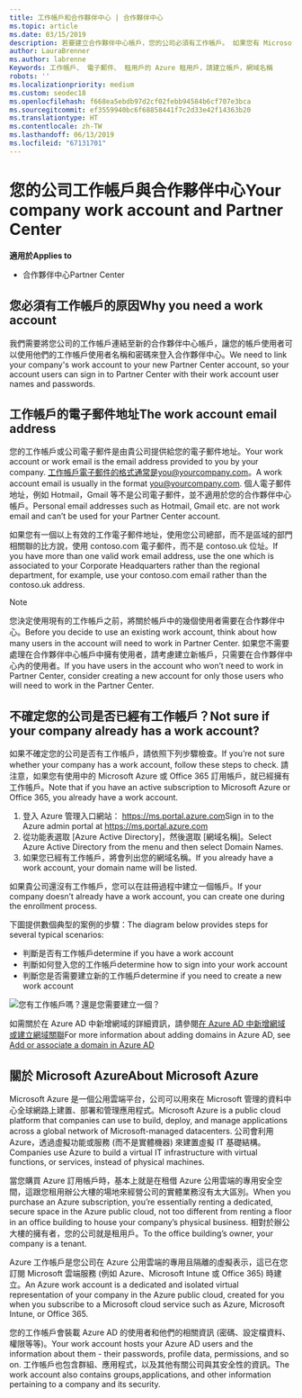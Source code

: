 ```yaml
---
title: 工作帳戶和合作夥伴中心 | 合作夥伴中心
ms.topic: article
ms.date: 03/15/2019
description: 若要建立合作夥伴中心帳戶，您的公司必須有工作帳戶。 如果您有 Microsoft Azure 或 Office 365 的作用中訂用帳戶，您已經有工作帳戶。
author: LauraBrenner
ms.author: labrenne
Keywords: 工作帳戶、 電子郵件、 租用戶的 Azure 租用戶，請建立帳戶，網域名稱
robots: ''
ms.localizationpriority: medium
ms.custom: seodec18
ms.openlocfilehash: f668ea5ebdb97d2cf02febb94584b6cf707e3bca
ms.sourcegitcommit: ef3559940bc6f68858441f7c2d33e42f14363b20
ms.translationtype: HT
ms.contentlocale: zh-TW
ms.lasthandoff: 06/13/2019
ms.locfileid: "67131701"
---
```

# <a name="your-company-work-account-and-partner-center"></a><span data-ttu-id="98121-105">您的公司工作帳戶與合作夥伴中心</span><span class="sxs-lookup"><span data-stu-id="98121-105">Your company work account and Partner Center</span></span>  

<span data-ttu-id="98121-106">**適用於**</span><span class="sxs-lookup"><span data-stu-id="98121-106">**Applies to**</span></span>

-  <span data-ttu-id="98121-107">合作夥伴中心</span><span class="sxs-lookup"><span data-stu-id="98121-107">Partner Center</span></span>

## <a name="why-you-need-a-work-account"></a><span data-ttu-id="98121-108">您必須有工作帳戶的原因</span><span class="sxs-lookup"><span data-stu-id="98121-108">Why you need a work account</span></span>

<span data-ttu-id="98121-109">我們需要將您公司的工作帳戶連結至新的合作夥伴中心帳戶，讓您的帳戶使用者可以使用他們的工作帳戶使用者名稱和密碼來登入合作夥伴中心。</span><span class="sxs-lookup"><span data-stu-id="98121-109">We need to link your company's work account to your new Partner Center account, so your account users can sign in to Partner Center with their work account user names and passwords.</span></span>

## <a name="the-work-account-email-address"></a><span data-ttu-id="98121-110">工作帳戶的電子郵件地址</span><span class="sxs-lookup"><span data-stu-id="98121-110">The work account email address</span></span>

<span data-ttu-id="98121-111">您的工作帳戶或公司電子郵件是由貴公司提供給您的電子郵件地址。</span><span class="sxs-lookup"><span data-stu-id="98121-111">Your work account or work email is the email address provided to you by your company.</span></span> <span data-ttu-id="98121-112">工作帳戶電子郵件的格式通常是you@yourcompany.com。</span><span class="sxs-lookup"><span data-stu-id="98121-112">A work account email is usually in the format you@yourcompany.com.</span></span> <span data-ttu-id="98121-113">個人電子郵件地址，例如 Hotmail，Gmail 等不是公司電子郵件，並不適用於您的合作夥伴中心帳戶。</span><span class="sxs-lookup"><span data-stu-id="98121-113">Personal email addresses such as Hotmail, Gmail etc. are not work email and can’t be used for your Partner Center account.</span></span> 

<span data-ttu-id="98121-114">如果您有一個以上有效的工作電子郵件地址，使用您公司總部，而不是區域的部門相關聯的比方說，使用 contoso.com 電子郵件，而不是 contoso.uk 位址。</span><span class="sxs-lookup"><span data-stu-id="98121-114">If you have more than one valid work email address, use the one which is associated to your Corporate Headquarters rather than the regional department, for example, use your contoso.com email rather than the contoso.uk address.</span></span>

> [!NOTE]  
>  <span data-ttu-id="98121-115">您決定使用現有的工作帳戶之前，將關於帳戶中的幾個使用者需要在合作夥伴中心。</span><span class="sxs-lookup"><span data-stu-id="98121-115">Before you decide to use an existing work account, think about how many users in the account will need to work in Partner Center.</span></span> <span data-ttu-id="98121-116">如果您不需要處理在合作夥伴中心帳戶中擁有使用者，請考慮建立新帳戶，只需要在合作夥伴中心內的使用者。</span><span class="sxs-lookup"><span data-stu-id="98121-116">If you have users in the account who won’t need to work in Partner Center, consider creating a new account for only those users who will need to work in the Partner Center.</span></span>


## <a name="not-sure-if-your-company-already-has-a-work-account"></a><span data-ttu-id="98121-117">不確定您的公司是否已經有工作帳戶？</span><span class="sxs-lookup"><span data-stu-id="98121-117">Not sure if your company already has a work account?</span></span>

<span data-ttu-id="98121-118">如果不確定您的公司是否有工作帳戶，請依照下列步驟檢查。</span><span class="sxs-lookup"><span data-stu-id="98121-118">If you’re not sure whether your company has a work account, follow these steps to check.</span></span> <span data-ttu-id="98121-119">請注意，如果您有使用中的 Microsoft Azure 或 Office 365 訂用帳戶，就已經擁有工作帳戶。</span><span class="sxs-lookup"><span data-stu-id="98121-119">Note that if you have an active subscription to Microsoft Azure or Office 365, you already have a work account.</span></span>

1.  <span data-ttu-id="98121-120">登入 Azure 管理入口網站： https://ms.portal.azure.com</span><span class="sxs-lookup"><span data-stu-id="98121-120">Sign in to the Azure admin portal at https://ms.portal.azure.com</span></span>
2.  <span data-ttu-id="98121-121">從功能表選取 [Azure Active Directory]，然後選取 [網域名稱]。</span><span class="sxs-lookup"><span data-stu-id="98121-121">Select Azure Active Directory from the menu and then select Domain Names.</span></span>
3.  <span data-ttu-id="98121-122">如果您已經有工作帳戶，將會列出您的網域名稱。</span><span class="sxs-lookup"><span data-stu-id="98121-122">If you already have a work account, your domain name will be listed.</span></span>

<span data-ttu-id="98121-123">如果貴公司還沒有工作帳戶，您可以在註冊過程中建立一個帳戶。</span><span class="sxs-lookup"><span data-stu-id="98121-123">If your company doesn’t already have a work account, you can create one during the enrollment process.</span></span>

<span data-ttu-id="98121-124">下圖提供數個典型的案例的步驟：</span><span class="sxs-lookup"><span data-stu-id="98121-124">The diagram below provides steps for several typical scenarios:</span></span>

- <span data-ttu-id="98121-125">判斷是否有工作帳戶</span><span class="sxs-lookup"><span data-stu-id="98121-125">determine if you have a work account</span></span> 
- <span data-ttu-id="98121-126">判斷如何登入您的工作帳戶</span><span class="sxs-lookup"><span data-stu-id="98121-126">determine how to sign into your work account</span></span> 
- <span data-ttu-id="98121-127">判斷您是否需要建立新的工作帳戶</span><span class="sxs-lookup"><span data-stu-id="98121-127">determine if you need to create a new work account</span></span>


![您有工作帳戶嗎？還是您需要建立一個？](images/onboardingAADFlow.png)

<span data-ttu-id="98121-129">如需關於在 Azure AD 中新增網域的詳細資訊，請參閱[在 Azure AD 中新增網域或建立網域關聯](https://docs.microsoft.com/azure/active-directory/active-directory-add-domain)</span><span class="sxs-lookup"><span data-stu-id="98121-129">For more information about adding domains in Azure AD, see [Add or associate a domain in Azure AD](https://docs.microsoft.com/azure/active-directory/active-directory-add-domain)</span></span>

## <a name="about-microsoft-azure"></a><span data-ttu-id="98121-130">關於 Microsoft Azure</span><span class="sxs-lookup"><span data-stu-id="98121-130">About Microsoft Azure</span></span>

<span data-ttu-id="98121-131">Microsoft Azure 是一個公用雲端平台，公司可以用來在 Microsoft 管理的資料中心全球網路上建置、部署和管理應用程式。</span><span class="sxs-lookup"><span data-stu-id="98121-131">Microsoft Azure is a public cloud platform that companies can use to build, deploy, and manage applications across a global network of Microsoft-managed datacenters.</span></span> <span data-ttu-id="98121-132">公司會利用 Azure，透過虛擬功能或服務 (而不是實體機器) 來建置虛擬 IT 基礎結構。</span><span class="sxs-lookup"><span data-stu-id="98121-132">Companies use Azure to build a virtual IT infrastructure with virtual functions, or services, instead of physical machines.</span></span> 

<span data-ttu-id="98121-133">當您購買 Azure 訂用帳戶時，基本上就是在租借 Azure 公用雲端的專用安全空間，這跟您租用辦公大樓的場地來經營公司的實體業務沒有太大區別。</span><span class="sxs-lookup"><span data-stu-id="98121-133">When you purchase an Azure subscription, you’re essentially renting a dedicated, secure space in the Azure public cloud, not too different from renting a floor in an office building to house your company’s physical business.</span></span> <span data-ttu-id="98121-134">相對於辦公大樓的擁有者，您的公司就是租用戶。</span><span class="sxs-lookup"><span data-stu-id="98121-134">To the office building’s owner, your company is a tenant.</span></span> 

<span data-ttu-id="98121-135">Azure 工作帳戶是您公司在 Azure 公用雲端的專用且隔離的虛擬表示，這已在您訂閱 Microsoft 雲端服務 (例如 Azure、Microsoft Intune 或 Office 365) 時建立。</span><span class="sxs-lookup"><span data-stu-id="98121-135">An Azure work account is a dedicated and isolated virtual representation of your company in the Azure public cloud, created for you when you subscribe to a Microsoft cloud service such as Azure, Microsoft Intune, or Office 365.</span></span> 

<span data-ttu-id="98121-136">您的工作帳戶會裝載 Azure AD 的使用者和他們的相關資訊 (密碼、設定檔資料、權限等等)。</span><span class="sxs-lookup"><span data-stu-id="98121-136">Your work account hosts your Azure AD users and the information about them - their passwords, profile data, permissions, and so on.</span></span> <span data-ttu-id="98121-137">工作帳戶也包含群組、應用程式，以及其他有關公司與其安全性的資訊。</span><span class="sxs-lookup"><span data-stu-id="98121-137">The work account also contains groups,applications, and other information pertaining to a company and its security.</span></span> 

